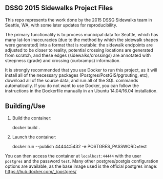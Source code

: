 DSSG 2015 Sidewalks Project Files
---------------------------------

This repo represents the work done by the 2015 DSSG Sidewalks team in Seattle,
WA, with some later updates for reproducibility.

The primary functionality is to process municipal data for Seattle, which has
many lat-lon inaccuracies (due to the method by which the sidewalk shapes were
generated) into a format that is routable: the sidewalk endpoints are adjusted
to be closer to reality, potential crossing locations are generated from
scratch, and these edges (sidewalks/crossings) are annotated with steepness
(grade) and crossing (curbramps) information.

It is strongly recommended that you use Docker to run this project, as it will
install all of the necessary packages (Postgres/PostGIS/pgrouting, etc),
download all of the source data, and run all of the SQL commands automatically.
If you do not want to use Docker, you can follow the instructions in the
Dockerfile manually in an Ubuntu 14.04/16.04 installation.

Building/Use
------------

1. Build the container:

    docker build .

2. Launch the container:

    docker run --publish 44444:5432 -e POSTGRES_PASSWORD=test <image ID>

You can then access the container at `localhost:44444` with the user `postgres`
and the password `test`. Many other postgres/postgis configuration options
are available, as the base image used is the official postgres image:
https://hub.docker.com/_/postgres/
